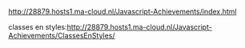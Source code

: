 http://28879.hosts1.ma-cloud.nl/Javascript-Achievements/index.html

classes en styles:http://28879.hosts1.ma-cloud.nl/Javascript-Achievements/ClassesEnStyles/

